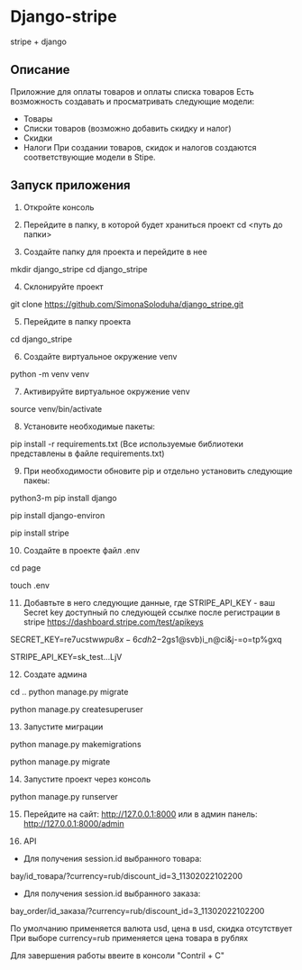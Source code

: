 # Django-stripe

stripe + django
## Описание
Приложние для оплаты товаров и оплаты списка товаров Есть возможность создавать и просматривать следующие модели:

- Товары
- Списки товаров (возможно добавить скидку и налог)
- Скидки
- Налоги
При создании товаров, скидок и налогов создаются соответствующие модели в Stipe.

## Запуск приложения
1. Откройте консоль

2. Перейдите в папку, в которой будет храниться проект
cd <путь до папки>

3. Создайте папку для проекта и перейдите в нее

mkdir django_stripe cd django_stripe

4. Склонируйте проект

git clone https://github.com/SimonaSoloduha/django_stripe.git

5. Перейдите в папку проекта


cd django_stripe

6. Создайте виртуальное окружение venv


python -m venv venv

7. Активируйте виртуальное окружение venv


source venv/bin/activate

8. Установите необходимые пакеты:

pip install -r requirements.txt (Все используемые библиотеки представлены в файле requirements.txt)

9. При необходимости обновите pip и отдельно установить следующие пакеы:


python3-m pip install django 


pip install django-environ 

pip install stripe

10. Создайте в проекте файл .env

cd page

touch .env

11. Добавтьте в него следующие данные, где STRIPE_API_KEY - ваш Secret key доступный по следующей ссылке после регистрации в stripe
https://dashboard.stripe.com/test/apikeys


SECRET_KEY=re7ucstw$wpu8x-6cdh2-$2gs1@svb)i_n@ci&j-=o=tp%gxq 

STRIPE_API_KEY=sk_test...LjV

12. Создате админа

cd .. python manage.py migrate

python manage.py createsuperuser

13. Запустите миграции

python manage.py makemigrations 

python manage.py migrate

14. Запустите проект через консоль

python manage.py runserver

15. Перейдите на сайт:
http://127.0.0.1:8000 или в админ панель: http://127.0.0.1:8000/admin

16. API 

- Для получения session.id выбранного товара: 


bay/id_товара/?currency=rub/discount_id=3_11302022102200

- Для получения session.id выбранного заказа: 

bay_order/id_заказа/?currency=rub/discount_id=3_11302022102200

По умолчанию применяется валюта usd, цена в usd, скидка отсутствует 
При выборе currency=rub применяется цена товара в рублях 



Для завершения работы ввеите в консоли "Contril + C"
